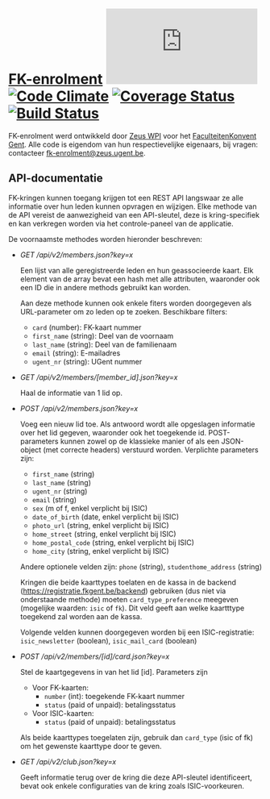 # [FK-enrolment](https://registratie.fkgent.be) [![Analytics](https://ga-beacon.appspot.com/UA-25444917-6/ZeusWPI/FK-enrolment/README.md?pixel)](https://github.com/igrigorik/ga-beacon) [![Code Climate](https://codeclimate.com/github/ZeusWPI/FK-enrolment/badges/gpa.svg)](https://codeclimate.com/github/ZeusWPI/FK-enrolment) [![Coverage Status](https://coveralls.io/repos/ZeusWPI/FK-enrolment/badge.svg?branch=master&service=github)](https://coveralls.io/github/ZeusWPI/FK-enrolment?branch=master) [![Build Status](https://travis-ci.org/ZeusWPI/FK-enrolment.png?branch=master)](https://travis-ci.org/ZeusWPI/FK-enrolment)



FK-enrolment werd ontwikkeld door [Zeus WPI](http://zeus.ugent.be) voor het [FaculteitenKonvent Gent](http://fkgent.be).
Alle code is eigendom van hun respectievelijke eigenaars, bij vragen: contacteer fk-enrolment@zeus.ugent.be.

## API-documentatie

FK-kringen kunnen toegang krijgen tot een REST API langswaar ze alle informatie over hun leden kunnen opvragen en wijzigen. Elke methode van de API vereist de aanwezigheid van een API-sleutel, deze is kring-specifiek en kan verkregen worden via het controle-paneel van de applicatie.

De voornaamste methodes worden hieronder beschreven:

*   *GET /api/v2/members.json?key=x*

    Een lijst van alle geregistreerde leden en hun geassocieerde kaart. Elk element
    van de array bevat een hash met alle attributen, waaronder ook een ID die in andere
    methods gebruikt kan worden.

    Aan deze methode kunnen ook enkele fiters worden doorgegeven als URL-parameter om zo leden op te zoeken. Beschikbare filters:

    * ``card`` (number): FK-kaart nummer
    * ``first_name`` (string): Deel van de voornaam
    * ``last_name`` (string): Deel van de familienaam
    * ``email`` (string): E-mailadres
    * ``ugent_nr`` (string): UGent nummer

*   *GET /api/v2/members/[member_id].json?key=x*

    Haal de informatie van 1 lid op.

*   *POST /api/v2/members.json?key=x*

    Voeg een nieuw lid toe. Als antwoord wordt alle opgeslagen informatie over het lid gegeven, waaronder ook het toegekende id. POST-parameters kunnen zowel op de klassieke manier of als een JSON-object (met correcte headers) verstuurd worden. Verplichte parameters zijn:

    * ``first_name`` (string)
    * ``last_name`` (string)
    * ``ugent_nr`` (string)
    * ``email`` (string)
    * ``sex`` (m of f, enkel verplicht bij ISIC)
    * ``date_of_birth`` (date, enkel verplicht bij ISIC)
    * ``photo_url`` (string, enkel verplicht bij ISIC)
    * ``home_street`` (string, enkel verplicht bij ISIC)
    * ``home_postal_code`` (string, enkel verplicht bij ISIC)
    * ``home_city`` (string, enkel verplicht bij ISIC)

    Andere optionele velden zijn:
    ``phone`` (string), ``studenthome_address`` (string)

    Kringen die beide kaarttypes toelaten en de kassa in de backend (https://registratie.fkgent.be/backend)
    gebruiken (dus niet via onderstaande methode) moeten ``card_type_preference`` meegeven
    (mogelijke waarden: ``isic`` of ``fk``). Dit veld geeft aan welke kaartttype toegekend zal worden
    aan de kassa.

    Volgende velden kunnen doorgegeven worden bij een ISIC-registratie:
    ``isic_newsletter`` (boolean), ``isic_mail_card`` (boolean)

*   *POST /api/v2/members/[id]/card.json?key=x*

    Stel de kaartgegevens in van het lid [id]. Parameters zijn

    * Voor FK-kaarten:
      * ``number`` (int): toegekende FK-kaart nummer
      * ``status`` (paid of unpaid): betalingsstatus
    * Voor ISIC-kaarten:
      * ``status`` (paid of unpaid): betalingsstatus

    Als beide kaarttypes toegelaten zijn, gebruik dan ``card_type`` (isic of fk)
    om het gewenste kaarttype door te geven.

*   *GET /api/v2/club.json?key=x*

    Geeft informatie terug over de kring die deze API-sleutel identificeert, bevat ook enkele configuraties van de kring zoals ISIC-voorkeuren.
